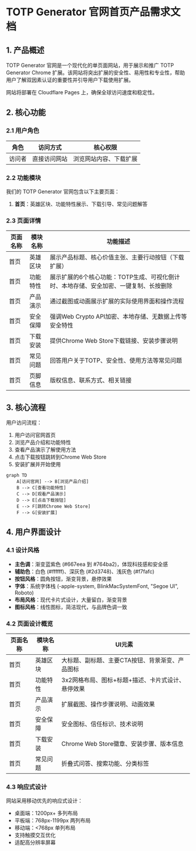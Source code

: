 # TOTP Generator 官网首页产品需求文档

## 1. 产品概述

TOTP Generator 官网是一个现代化的单页面网站，用于展示和推广 TOTP Generator Chrome 扩展。该网站将突出扩展的安全性、易用性和专业性，帮助用户了解双因素认证的重要性并引导用户下载使用扩展。

网站将部署在 Cloudflare Pages 上，确保全球访问速度和稳定性。

## 2. 核心功能

### 2.1 用户角色

| 角色 | 访问方式 | 核心权限 |
|------|----------|----------|
| 访问者 | 直接访问网站 | 浏览网站内容、下载扩展 |

### 2.2 功能模块

我们的 TOTP Generator 官网包含以下主要页面：
1. **首页**：英雄区块、功能特性展示、下载引导、常见问题解答

### 2.3 页面详情

| 页面名称 | 模块名称 | 功能描述 |
|----------|----------|----------|
| 首页 | 英雄区块 | 展示产品标题、核心价值主张、主要行动按钮（下载扩展） |
| 首页 | 功能特性 | 展示扩展的6个核心功能：TOTP生成、可视化倒计时、本地存储、安全加密、一键复制、长按删除 |
| 首页 | 产品演示 | 通过截图或动画展示扩展的实际使用界面和操作流程 |
| 首页 | 安全保障 | 强调Web Crypto API加密、本地存储、无数据上传等安全特性 |
| 首页 | 下载安装 | 提供Chrome Web Store下载链接、安装步骤说明 |
| 首页 | 常见问题 | 回答用户关于TOTP、安全性、使用方法等常见问题 |
| 首页 | 页脚信息 | 版权信息、联系方式、相关链接 |

## 3. 核心流程

用户访问流程：
1. 用户访问官网首页
2. 浏览产品介绍和功能特性
3. 查看产品演示了解使用方法
4. 点击下载按钮跳转到Chrome Web Store
5. 安装扩展并开始使用

```mermaid
graph TD
    A[访问官网] --> B[浏览产品介绍]
    B --> C[查看功能特性]
    C --> D[观看产品演示]
    D --> E[点击下载按钮]
    E --> F[跳转Chrome Web Store]
    F --> G[安装扩展]
```

## 4. 用户界面设计

### 4.1 设计风格

- **主色调**：渐变蓝紫色 (#667eea 到 #764ba2)，体现科技感和安全感
- **辅助色**：白色 (#ffffff)、深灰色 (#2d3748)、浅灰色 (#f7fafc)
- **按钮风格**：圆角按钮，渐变背景，悬停效果
- **字体**：系统字体栈 (-apple-system, BlinkMacSystemFont, "Segoe UI", Roboto)
- **布局风格**：现代卡片式设计，大量留白，渐变背景
- **图标风格**：线性图标，简洁现代，与品牌色调一致

### 4.2 页面设计概览

| 页面名称 | 模块名称 | UI元素 |
|----------|----------|--------|
| 首页 | 英雄区块 | 大标题、副标题、主要CTA按钮、背景渐变、产品图标 |
| 首页 | 功能特性 | 3x2网格布局、图标+标题+描述、卡片式设计、悬停效果 |
| 首页 | 产品演示 | 扩展截图、操作步骤说明、动画效果 |
| 首页 | 安全保障 | 安全图标、信任标识、技术说明 |
| 首页 | 下载安装 | Chrome Web Store徽章、安装步骤、版本信息 |
| 首页 | 常见问题 | 折叠式问答、搜索功能、分类标签 |

### 4.3 响应式设计

网站采用移动优先的响应式设计：
- 桌面端：1200px+ 多列布局
- 平板端：768px-1199px 两列布局
- 移动端：<768px 单列布局
- 支持触摸交互优化
- 适配高分辨率屏幕